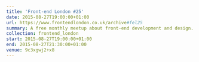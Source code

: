 ```yaml
---
title: 'Front-end London #25'
date: 2015-08-27T19:00:00+01:00
url: https://www.frontendlondon.co.uk/archive#fel25
summary: A free monthly meetup about front-end development and design.
collection: frontend_london
start: 2015-08-27T19:00:00+01:00
end: 2015-08-27T21:30:00+01:00
venue: 9c3xgwj2+x8
---
```


